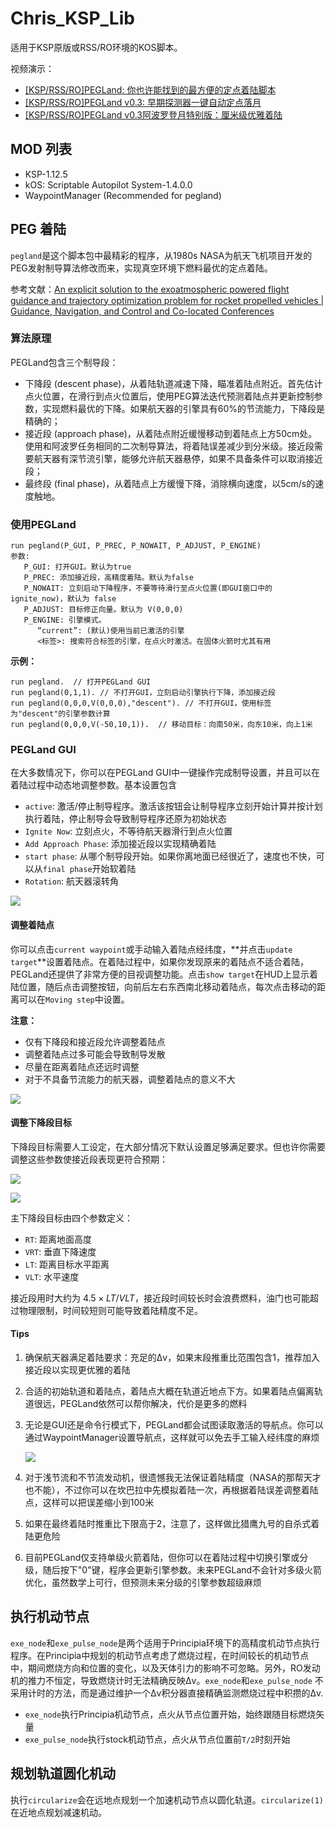 # Chris_KSP_Lib
适用于KSP原版或RSS/RO环境的KOS脚本。

视频演示：

- [[KSP/RSS/RO]PEGLand: 你也许能找到的最方便的定点着陆脚本](https://www.bilibili.com/video/BV1wDd2YDEf1)
- [[KSP/RSS/RO]PEGLand v0.3: 早期探测器一键自动定点落月](https://www.bilibili.com/video/BV1ZJdZY6EwE)
- [[KSP/RSS/RO]PEGLand v0.3阿波罗登月特别版：厘米级优雅着陆](https://www.bilibili.com/video/BV1wGdZYjEgm/?share_source=copy_web&vd_source=c95e75114f56a5367c332dfeef079f60)

## MOD 列表

- KSP-1.12.5
- kOS: Scriptable Autopilot System-1.4.0.0
- WaypointManager (Recommended for pegland)

## PEG 着陆

`pegland`是这个脚本包中最精彩的程序，从1980s NASA为航天飞机项目开发的PEG发射制导算法修改而来，实现真空环境下燃料最优的定点着陆。

参考文献：[An explicit solution to the exoatmospheric powered flight guidance and trajectory optimization problem for rocket propelled vehicles | Guidance, Navigation, and Control and Co-located Conferences](https://arc.aiaa.org/doi/10.2514/6.1977-1051)

### 算法原理

PEGLand包含三个制导段：

- 下降段 (descent phase)，从着陆轨道减速下降，瞄准着陆点附近。首先估计点火位置，在滑行到点火位置后，使用PEG算法迭代预测着陆点并更新控制参数，实现燃料最优的下降。如果航天器的引擎具有60%的节流能力，下降段是精确的；
- 接近段 (approach phase)，从着陆点附近缓慢移动到着陆点上方50cm处。使用和阿波罗任务相同的二次制导算法，将着陆误差减少到分米级。接近段需要航天器有深节流引擎，能够允许航天器悬停，如果不具备条件可以取消接近段；
- 最终段 (final phase)，从着陆点上方缓慢下降，消除横向速度，以5cm/s的速度触地。

### 使用PEGLand

```kOS
run pegland(P_GUI, P_PREC, P_NOWAIT, P_ADJUST, P_ENGINE)
参数:
   P_GUI: 打开GUI。默认为true
   P_PREC: 添加接近段，高精度着陆。默认为false
   P_NOWAIT: 立刻启动下降程序，不要等待滑行至点火位置(即GUI窗口中的ignite_now)，默认为 false
   P_ADJUST: 目标修正向量。默认为 V(0,0,0)
   P_ENGINE: 引擎模式。
      “current”: (默认)使用当前已激活的引擎
      <标签>: 搜索符合标签的引擎，在点火时激活。在固体火箭时尤其有用
```

**示例：**

```kOS
run pegland.  // 打开PEGLand GUI
run pegland(0,1,1). // 不打开GUI，立刻启动引擎执行下降，添加接近段
run pegland(0,0,0,V(0,0,0),"descent"). // 不打开GUI，使用标签为"descent"的引擎参数计算
run pegland(0,0,0,V(-50,10,1)).  // 移动目标：向南50米，向东10米，向上1米
```

### PEGLand GUI

在大多数情况下，你可以在PEGLand GUI中一键操作完成制导设置，并且可以在着陆过程中动态地调整参数。基本设置包含

- `active`: 激活/停止制导程序。激活该按钮会让制导程序立刻开始计算并按计划执行着陆，停止制导会导致制导程序还原为初始状态
- `Ignite Now`: 立刻点火，不等待航天器滑行到点火位置
- `Add Approach Phase`: 添加接近段以实现精确着陆
- `start phase`: 从哪个制导段开始。如果你离地面已经很近了，速度也不快，可以从`final phase`开始软着陆
- `Rotation`: 航天器滚转角

![](./pictures/gui_explained_chi.png)

#### 调整着陆点

你可以点击`current waypoint`或手动输入着陆点经纬度，**并点击`update target`**设置着陆点。在着陆过程中，如果你发现原来的着陆点不适合着陆，PEGLand还提供了非常方便的目视调整功能。点击`show target`在HUD上显示着陆位置，随后点击调整按钮，向前后左右东西南北移动着陆点，每次点击移动的距离可以在`Moving step`中设置。

**注意：**

- 仅有下降段和接近段允许调整着陆点
- 调整着陆点过多可能会导致制导发散
- 尽量在距离着陆点还远时调整
- 对于不具备节流能力的航天器，调整着陆点的意义不大

![](./pictures/gui_explained_chi1.png)

#### 调整下降段目标

下降段目标需要人工设定，在大部分情况下默认设置足够满足要求。但也许你需要调整这些参数使接近段表现更符合预期：

![](./pictures/des2app.jpg)

![](./pictures/gui_explained_destarget.png)

主下降段目标由四个参数定义：

- `RT`: 距离地面高度
- `VRT`: 垂直下降速度
- `LT`: 距离目标水平距离
- `VLT`: 水平速度

接近段用时大约为 $4.5\times LT/VLT$，接近段时间较长时会浪费燃料，油门也可能超过物理限制，时间较短则可能导致着陆精度不足。

#### Tips

1. 确保航天器满足着陆要求：充足的Δv，如果末段推重比范围包含1，推荐加入接近段以实现更优雅的着陆

2. 合适的初始轨道和着陆点，着陆点大概在轨道近地点下方。如果着陆点偏离轨道很远，PEGLand依然可以帮你解决，代价是更多的燃料

3. 无论是GUI还是命令行模式下，PEGLand都会试图读取激活的导航点。你可以通过WaypointManager设置导航点，这样就可以免去手工输入经纬度的麻烦

   ![](./pictures/waypointmanager.png)

4. 对于浅节流和不节流发动机，很遗憾我无法保证着陆精度（NASA的那帮天才也不能），不过你可以在坎巴拉中先模拟着陆一次，再根据着陆误差调整着陆点，这样可以把误差缩小到100米
5. 如果在最终着陆时推重比下限高于2，注意了，这样做比猎鹰九号的自杀式着陆更危险
6. 目前PEGLand仅支持单级火箭着陆，但你可以在着陆过程中切换引擎或分级，随后按下"0"键，程序会更新引擎参数。未来PEGLand不会针对多级火箭优化，虽然数学上可行，但预测未来分级的引擎参数超级麻烦

## 执行机动节点

`exe_node`和`exe_pulse_node`是两个适用于Principia环境下的高精度机动节点执行程序。在Principia中规划的机动节点考虑了燃烧过程，在时间较长的机动节点中，期间燃烧方向和位置的变化，以及天体引力的影响不可忽略。另外，RO发动机的推力不恒定，导致燃烧计时无法精确反映Δv。`exe_node`和`exe_pulse_node` 不采用计时的方法，而是通过维护一个Δv积分器直接精确监测燃烧过程中积攒的Δv.

- `exe_node`执行Principia机动节点，点火从节点位置开始，始终跟随目标燃烧矢量
- `exe_pulse_node`执行stock机动节点，点火从节点位置前`T/2`时刻开始

## 规划轨道圆化机动

执行`circularize`会在远地点规划一个加速机动节点以圆化轨道。`circularize(1)`在近地点规划减速机动。

